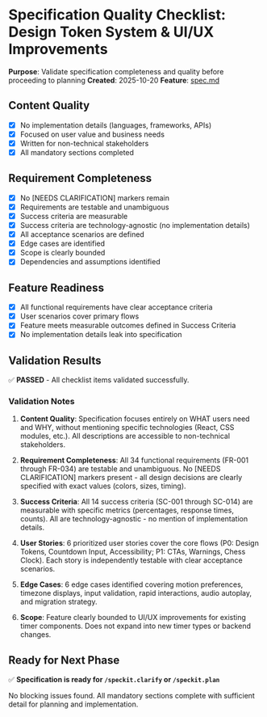 # Specification Quality Checklist: Design Token System & UI/UX Improvements

**Purpose**: Validate specification completeness and quality before proceeding to planning
**Created**: 2025-10-20
**Feature**: [spec.md](../spec.md)

## Content Quality

- [x] No implementation details (languages, frameworks, APIs)
- [x] Focused on user value and business needs
- [x] Written for non-technical stakeholders
- [x] All mandatory sections completed

## Requirement Completeness

- [x] No [NEEDS CLARIFICATION] markers remain
- [x] Requirements are testable and unambiguous
- [x] Success criteria are measurable
- [x] Success criteria are technology-agnostic (no implementation details)
- [x] All acceptance scenarios are defined
- [x] Edge cases are identified
- [x] Scope is clearly bounded
- [x] Dependencies and assumptions identified

## Feature Readiness

- [x] All functional requirements have clear acceptance criteria
- [x] User scenarios cover primary flows
- [x] Feature meets measurable outcomes defined in Success Criteria
- [x] No implementation details leak into specification

## Validation Results

✅ **PASSED** - All checklist items validated successfully.

### Validation Notes

1. **Content Quality**: Specification focuses entirely on WHAT users need and WHY, without mentioning specific technologies (React, CSS modules, etc.). All descriptions are accessible to non-technical stakeholders.

2. **Requirement Completeness**: All 34 functional requirements (FR-001 through FR-034) are testable and unambiguous. No [NEEDS CLARIFICATION] markers present - all design decisions are clearly specified with exact values (colors, sizes, timing).

3. **Success Criteria**: All 14 success criteria (SC-001 through SC-014) are measurable with specific metrics (percentages, response times, counts). All are technology-agnostic - no mention of implementation details.

4. **User Stories**: 6 prioritized user stories cover the core flows (P0: Design Tokens, Countdown Input, Accessibility; P1: CTAs, Warnings, Chess Clock). Each story is independently testable with clear acceptance scenarios.

5. **Edge Cases**: 6 edge cases identified covering motion preferences, timezone displays, input validation, rapid interactions, audio autoplay, and migration strategy.

6. **Scope**: Feature clearly bounded to UI/UX improvements for existing timer components. Does not expand into new timer types or backend changes.

## Ready for Next Phase

✅ **Specification is ready for `/speckit.clarify` or `/speckit.plan`**

No blocking issues found. All mandatory sections complete with sufficient detail for planning and implementation.
